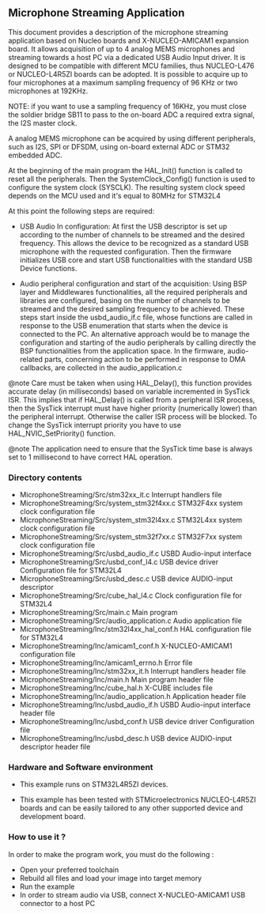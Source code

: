 ## __Microphone Streaming Application__

This document provides a description of the microphone streaming application based 
on Nucleo boards and X-NUCLEO-AMICAM1 expansion board. It allows acquisition of 
up to 4 analog MEMS microphones and streaming towards a host PC via a dedicated USB
Audio Input driver.
It is designed to be compatible with different MCU families, thus NUCLEO-L476 or 
NUCLEO-L4R5ZI boards can be adopted. 
It is possible to acquire up to four microphones at a maximum sampling frequency of
96 KHz or two microphones at 192KHz.

NOTE: if you want to use a sampling frequency of 16KHz, you must close the soldier bridge
SB11 to pass to the on-board ADC a required extra signal, the I2S master clock. 

A analog MEMS microphone can be acquired by using different peripherals, 
such as  I2S, SPI or DFSDM, using on-board external ADC or STM32 embedded ADC.

At the beginning of the main program the HAL_Init() function is called to reset 
all the peripherals. 
Then the SystemClock_Config() function is used to configure the system clock (SYSCLK). 
The resulting system clock speed depends on the MCU used and it's equal to 80MHz for 
STM32L4

At this point the following steps are required:

- USB Audio In configuration:
At first the USB descriptor is set up according to the number of channels 
to be streamed and the desired frequency. This allows the device to be 
recognized as a standard USB microphone with the requested configuration. 
Then the firmware initializes USB core and start USB functionalities 
with the standard USB Device functions.

- Audio peripheral configuration and start of the acquisition: 
Using BSP layer and Middlewares functionalities, all the required peripherals and 
libraries are configured, basing on the number of channels to be streamed and the 
desired sampling frequency to be achieved. These steps start inside the 
usbd_audio_if.c file, whose functions are called in response to the USB enumeration 
that starts when the device is connected to the PC. 
An alternative approach would be to manage the configuration and starting of the 
audio peripherals by calling directly the BSP functionalities from the application
space.
In the firmware, audio-related parts, concerning action to be performed in response 
to DMA callbacks, are collected in the audio_application.c 

@note Care must be taken when using HAL_Delay(), this function provides accurate delay (in milliseconds)
      based on variable incremented in SysTick ISR. This implies that if HAL_Delay() is called from
      a peripheral ISR process, then the SysTick interrupt must have higher priority (numerically lower)
      than the peripheral interrupt. Otherwise the caller ISR process will be blocked.
      To change the SysTick interrupt priority you have to use HAL_NVIC_SetPriority() function.
      
@note The application need to ensure that the SysTick time base is always set to 1 millisecond
      to have correct HAL operation.

### __Directory contents__

  - MicrophoneStreaming/Src/stm32xx_it.c            	Interrupt handlers file 
  - MicrophoneStreaming/Src/system_stm32f4xx.c      	STM32F4xx system clock configuration file
  - MicrophoneStreaming/Src/system_stm32l4xx.c      	STM32L4xx system clock configuration file
  - MicrophoneStreaming/Src/system_stm32f7xx.c      	STM32F7xx system clock configuration file
  - MicrophoneStreaming/Src/usbd_audio_if.c	        	USBD Audio-input interface  
  - MicrophoneStreaming/Src/usbd_conf_l4.c    			USB device driver Configuration file for STM32L4
  - MicrophoneStreaming/Src/usbd_desc.c    				USB device AUDIO-input descriptor   
  - MicrophoneStreaming/Src/cube_hal_l4.c           	Clock configuration file for STM32L4
  - MicrophoneStreaming/Src/main.c                  	Main program	
  - MicrophoneStreaming/Src/audio_application.c     	Audio application file  
  - MicrophoneStreaming/Inc/stm32l4xx_hal_conf.h    	HAL configuration file for STM32L4
  - MicrophoneStreaming/Inc/amicam1_conf.h 	X-NUCLEO-AMICAM1 configuration file
  - MicrophoneStreaming/Inc/amicam1_errno.h	Error file
  - MicrophoneStreaming/Inc/stm32xx_it.h          		Interrupt handlers header file 
  - MicrophoneStreaming/Inc/main.h                  	Main program header file
  - MicrophoneStreaming/Inc/cube_hal.h			    	X-CUBE includes file
  - MicrophoneStreaming/Inc/audio_application.h  		Application header file
  - MicrophoneStreaming/Inc/usbd_audio_if.h		    	USBD Audio-input interface header file  
  - MicrophoneStreaming/Inc/usbd_conf.h    				USB device driver Configuration file
  - MicrophoneStreaming/Inc/usbd_desc.h    				USB device AUDIO-input descriptor header file	

### __Hardware and Software environment__

  - This example runs on STM32L4R5ZI devices.
    
  - This example has been tested with STMicroelectronics NUCLEO-L4R5ZI
    boards and can be easily tailored to any other supported device 
    and development board.
    

### __How to use it ?__

In order to make the program work, you must do the following :
 - Open your preferred toolchain 
 - Rebuild all files and load your image into target memory
 - Run the example
 - In order to stream audio via USB, connect X-NUCLEO-AMICAM1 USB connector to a host PC

